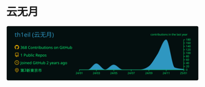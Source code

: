 # 云无月

![](https://raw.githubusercontent.com/th1eil/th1eil/master/profile-summary-card-output/blue_green/0-profile-details.svg)

